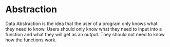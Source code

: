 # Abstraction

Data Abstraction is the idea that the user of a program only knows what they need to know. Users should only know what they need to input into a function and what they will get as an output. They should not need to know how the functions work.

